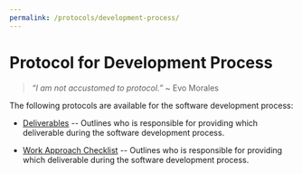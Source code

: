 ```yaml
---
permalink: /protocols/development-process/
---
```


# Protocol for Development Process

> _“I am not accustomed to protocol.”_ ~ Evo Morales

The following protocols are available for the software development process:

- [Deliverables](./deliverables/) -- Outlines who is 
 responsible for providing which deliverable during the software development 
 process.

- [Work Approach Checklist](./work-approach-checklist/) -- Outlines who is 
 responsible for providing which deliverable during the software development 
 process.
